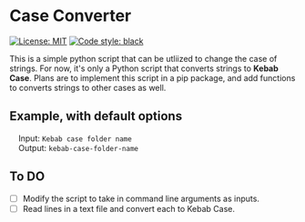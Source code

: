 # Case Converter

[![License: MIT](https://img.shields.io/badge/License-MIT-yellow.svg)](https://opensource.org/licenses/MIT)
[![Code style: black](https://img.shields.io/badge/code%20style-black-000000.svg)](https://github.com/psf/black)

This is a simple python script that can be utliized to change the case of strings. For now, it's only a Python script that converts strings to **Kebab Case**. Plans are to implement this script in a pip package, and add functions to converts strings to other cases as well.

## Example, with default options

&nbsp;&nbsp;&nbsp;&nbsp;Input: `Kebab case folder name`  
&nbsp;&nbsp;&nbsp;&nbsp;Output: `kebab-case-folder-name`

## To DO

- [ ] Modify the script to take in command line arguments as inputs.
- [ ] Read lines in a text file and convert each to Kebab Case.
